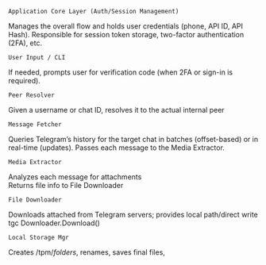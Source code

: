 
    Application Core Layer (Auth/Session Management)
Manages the overall flow and holds user credentials (phone, API ID, API Hash).
Responsible for session token storage, two-factor authentication (2FA), etc.

    User Input / CLI  
If needed, prompts user for verification code (when 2FA or sign-in is required).

    Peer Resolver      
Given a username or chat ID, resolves it to the actual internal peer

    Message Fetcher
Queries Telegram’s history for the target chat in batches (offset-based) or in real-time (updates).
Passes each message to the Media Extractor.

    Media Extractor                                          
Analyzes each message for attachments                     
Returns file info to File Downloader

    File Downloader
Downloads attached from Telegram servers;
provides local path/direct write
tgc Downloader.Download()

    Local Storage Mgr
Creates /tpm/*folders*, renames, saves final files,
